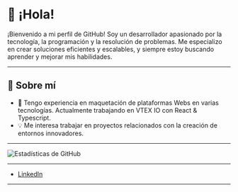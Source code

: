 # 👋 ¡Hola!
¡Bienvenido a mi perfil de GitHub! Soy un desarrollador apasionado por la tecnología, la programación y la resolución de problemas. Me especializo en crear soluciones eficientes y escalables, y siempre estoy buscando aprender y mejorar mis habilidades.

---

## 🚀 Sobre mí

- 💼 Tengo experiencia en maquetación de plataformas Webs en varias tecnologías. Actualmente trabajando en VTEX IO con React & Typescript.
- 💡 Me interesa trabajar en proyectos relacionados con la creación de entornos innovadores. 
---

![Estadísticas de GitHub](https://github-readme-stats.vercel.app/api?username=StefanoCopreni&show_icons=true&theme=radical)

---

- [LinkedIn](https://www.linkedin.com/in/stefano-copreni-2786871a2/)

---
